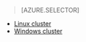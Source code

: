 > [AZURE.SELECTOR]
- [Linux cluster](../articles/hdinsight/hdinsight-use-oozie-linux-mac.md)
- [Windows cluster](../articles/hdinsight/hdinsight-use-oozie.md)

<!---HONumber=July15_HO2-->